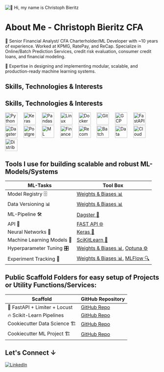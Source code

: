 ![👋 Hi, my name is Christoph Bieritz](https://www.cloudtransformation.com.sg/wp-content/uploads/2018/08/banner-softwaredev.jpg)

# About Me - Christoph Bieritz CFA

👋 Senior Financial Analyst/ CFA Charterholder/ML Developer with ~10 years of experience. Worked at KPMG, RatePay, and ReCap. Specialize in Online/Batch Prediction Services, credit risk evaluation, consumer credit loans, and financial modeling.

💼 Expertise in designing and implementing modular, scalable, and production-ready machine learning systems.

## Skills, Technologies & Interests

## Skills, Technologies & Interests
<div align="left">
  <img src="https://cdn.jsdelivr.net/gh/devicons/devicon/icons/python/python-original.svg" height="40" alt="Python" />
  <img width="12" />
  <img src="https://cdn.jsdelivr.net/gh/devicons/devicon/icons/keras/keras-original.svg" height="40" alt="Keras" />
  <img width="12" />
  <img src="https://cdn.jsdelivr.net/gh/devicons/devicon/icons/pandas/pandas-original.svg" height="40" alt="Pandas" />
  <img width="12" />
  <img src="https://cdn.jsdelivr.net/gh/devicons/devicon/icons/linux/linux-original.svg" height="40" alt="Linux" />
  <img width="12" />
  <img src="https://cdn.jsdelivr.net/gh/devicons/devicon/icons/docker/docker-original.svg" height="40" alt="Docker" />
  <img width="12" />
  <img src="https://cdn.jsdelivr.net/gh/devicons/devicon/icons/git/git-original.svg" height="40" alt="Git" />
  <img width="12" />
  <img src="https://cdn.jsdelivr.net/gh/devicons/devicon/icons/googlecloud/googlecloud-original.svg" height="40" alt="GCP" />
  <img width="12" />
  <img src="https://cdn.jsdelivr.net/gh/devicons/devicon/icons/fastapi/fastapi-original.svg" height="40" alt="FastAPI" />
  <img width="12" />
  <img src="https://cdn.jsdelivr.net/gh/devicons/devicon/icons/dagster/dagster-original.svg" height="40" alt="Dagster" />
  <img width="12" />
  <img src="https://cdn.jsdelivr.net/gh/devicons/devicon/icons/postgresql/postgresql-original.svg" height="40" alt="PostgreSQL" />
  <img width="12" />
  <img src="https://cdn.jsdelivr.net/gh/devicons/devicon/icons/machinelearning/machinelearning-original.svg" height="40" alt="ML Engineering" />
  <img width="12" />
  <img src="https://cdn.jsdelivr.net/gh/devicons/devicon/icons/finance/finance-original.svg" height="40" alt="Finance" />
  <img width="12" />
  <img src="https://cdn.jsdelivr.net/gh/devicons/devicon/icons/recommender/recommender-original.svg" height="40" alt="Recommendation Systems" />
  <img width="12" />
  <img src="https://cdn.jsdelivr.net/gh/devicons/devicon/icons/batchprocessing/batchprocessing-original.svg" height="40" alt="Batch Prediction" />
  <img width="12" />
  <img src="https://cdn.jsdelivr.net/gh/devicons/devicon/icons/datavisualization/datavisualization-original.svg" height="40" alt="Data Visualization" />
  <img width="12" />
  <img src="https://cdn.jsdelivr.net/gh/devicons/devicon/icons/cloud/cloud-original.svg" height="40" alt="Cloud" />
  <img width="12" />
  <img src="https://cdn.jsdelivr.net/gh/devicons/devicon/icons/distributed/distributed-original.svg" height="40" alt="Distributed Systems" />
</div>


## Tools I use for building scalable and robust ML-Models/Systems

| **ML-Tasks**                       | **Tool Box**                                                                                          |
|------------------------------------|-------------------------------------------------------------------------------------------------------|
| Model Registry 🗄️                  | [Weights & Biases 📊](https://github.com/wandb/wandb)                                                 |
| Data Versioning 📊                 | [Weights & Biases 📊](https://github.com/wandb/wandb)                                                 |
| ML-Pipeline 🛠️                    | [Dagster 🔧](https://github.com/dagster-io/dagster)                                                   |
| API 🚀                             | [FAST API 🌐](https://github.com/tiangolo/fastapi)                                                    |
| Neural Networks 🧠                 | [Keras 🧬](https://github.com/keras-team/keras)                                                       |
| Machine Learning Models 🤖         | [SciKitLearn 📘](https://github.com/scikit-learn/scikit-learn)                                        |
| Hyperparameter Tuning 🎛️          | [Weights & Biases 📊](https://github.com/wandb/wandb), [Optuna ⚙️](https://github.com/optuna/optuna)  |
| Experiment Tracking 🧪             | [Weights & Biases 📊](https://github.com/wandb/wandb), [MLFlow 🔍](https://github.com/mlflow/mlflow)  |

## Public Scaffold Folders for easy setup of Projects or Utility Functions/Services: 

| **Scaffold**                       | **GitHub Repository**                                                                                 |
|------------------------------------|-------------------------------------------------------------------------------------------------------|
| 🚀 FastAPI + Limiter + Locust | [GitHub Repo](https://github.com/ChrizzBln89/fastapi_scaffold) |
| 🔥 Scikit-Learn Pipelines | [GitHub Repo](https://github.com/ChrizzBln89/fastapi_scaffold) |
| Cookiecutter Data Science 🏗️ | [GitHub Repo](https://github.com/drivendata/cookiecutter-data-science) |
| Cookiecutter ML Project 🏗️ | [GitHub Repo](https://github.com/machine-learning-apps/cookiecutter-ml-project) |

## Let's Connect ↓

[![LinkedIn](https://img.shields.io/badge/LinkedIn-0A66C2?style=for-the-badge&logo=linkedin&logoColor=white)](https://www.linkedin.com)
